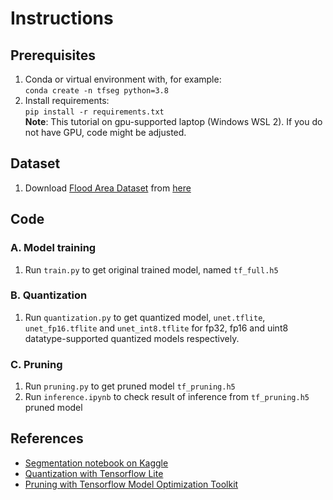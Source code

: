 # Instructions

## Prerequisites
1. Conda or virtual environment with, for example:  
`conda create -n tfseg python=3.8`
2. Install requirements:  
`pip install -r requirements.txt`  
**Note**: This tutorial on gpu-supported laptop (Windows WSL 2). If you do not have GPU, code might be adjusted.

## Dataset
1. Download [Flood Area Dataset](https://www.kaggle.com/datasets/faizalkarim/flood-area-segmentation) from [here](https://www.kaggle.com/datasets/faizalkarim/flood-area-segmentation?resource=download)

## Code
### A. Model training
1. Run `train.py` to get original trained model, named `tf_full.h5`

### B. Quantization
1. Run `quantization.py` to get quantized model, `unet.tflite`, `unet_fp16.tflite` and `unet_int8.tflite` for fp32, fp16 and uint8 
datatype-supported quantized models respectively.

### C. Pruning
1. Run `pruning.py` to get pruned model `tf_pruning.h5`
2. Run `inference.ipynb` to check result of inference from `tf_pruning.h5` pruned model

## References

- [Segmentation notebook on Kaggle](https://www.kaggle.com/code/faizalkarim/flood-segmentation-unet)  
- [Quantization with Tensorflow Lite](https://www.tensorflow.org/lite/performance/post_training_quantization)
- [Pruning with Tensorflow Model Optimization Toolkit](https://www.tensorflow.org/model_optimization/guide/pruning/pruning_with_keras)
